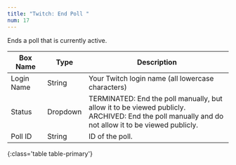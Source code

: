 ```yaml
---
title: "Twitch: End Poll "
num: 17
---
```


Ends a poll that is currently active.

| Box Name | Type | Description | 
|-------|--------|--------
|Login Name|String|Your Twitch login name (all lowercase characters)
|Status|Dropdown|TERMINATED: End the poll manually, but allow it to be viewed publicly.<br/>ARCHIVED: End the poll manually and do not allow it to be viewed publicly.
|Poll ID| String|	ID of the poll.|
{:class='table table-primary'}











